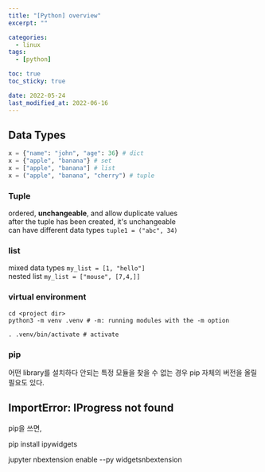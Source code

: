 ```yaml
---
title: "[Python] overview"
excerpt: ""

categories:
  - linux
tags:
  - [python]

toc: true
toc_sticky: true

date: 2022-05-24
last_modified_at: 2022-06-16
---
```


## Data Types

```python
x = {"name": "john", "age": 36} # dict
x = {"apple", "banana"} # set
x = ["apple", "banana"] # list
x = ("apple", "banana", "cherry") # tuple
```

### Tuple

ordered, **unchangeable**, and allow duplicate values  
after the tuple has been created, it's unchangeable  
can have different data types `tuple1 = ("abc", 34)`  

### list

mixed data types `my_list = [1, "hello"]`  
nested list `my_list = ["mouse", [7,4,]]`  

### virtual environment

```shell
cd <project dir>
python3 -m venv .venv # -m: running modules with the -m option

. .venv/bin/activate # activate
```

### pip

어떤 library를 설치하다 안되는 특정 모듈을 찾을 수 없는 경우 pip 자체의 버전을 올릴 필요도 있다.  

## ImportError: IProgress not found

pip을 쓰면,  

pip install ipywidgets  

jupyter nbextension enable --py widgetsnbextension  
